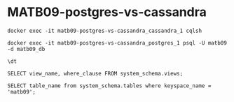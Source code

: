 # MATB09-postgres-vs-cassandra


```
docker exec -it matb09-postgres-vs-cassandra_cassandra_1 cqlsh
```

```
docker exec -it matb09-postgres-vs-cassandra_postgres_1 psql -U matb09 -d matb09_db

\dt
```


```
SELECT view_name, where_clause FROM system_schema.views;

SELECT table_name from system_schema.tables where keyspace_name = 'matb09';

```
